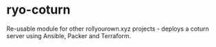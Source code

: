 # ryo-coturn

Re-usable module for other rollyourown.xyz projects - deploys a coturn server using Ansible, Packer and Terraform.
